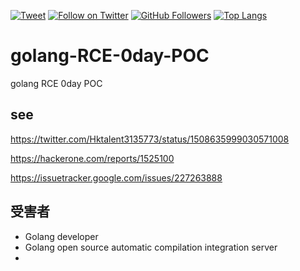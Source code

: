[![Tweet](https://img.shields.io/twitter/url/http/Hktalent3135773.svg?style=social)](https://twitter.com/intent/follow?screen_name=Hktalent3135773) [![Follow on Twitter](https://img.shields.io/twitter/follow/Hktalent3135773.svg?style=social&label=Follow)](https://twitter.com/intent/follow?screen_name=Hktalent3135773) [![GitHub Followers](https://img.shields.io/github/followers/hktalent.svg?style=social&label=Follow)](https://github.com/hktalent/)
[![Top Langs](https://profile-counter.glitch.me/hktalent/count.svg)](https://51pwn.com)

# golang-RCE-0day-POC
golang RCE 0day POC

## see
https://twitter.com/Hktalent3135773/status/1508635999030571008

https://hackerone.com/reports/1525100

https://issuetracker.google.com/issues/227263888


## 受害者
- Golang developer
- Golang open source automatic compilation integration server
- 
